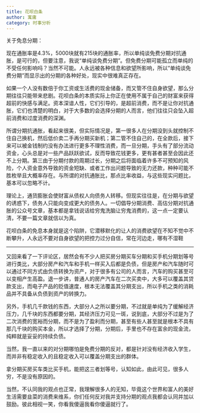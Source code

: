 ```yaml
---
title: 花呗白条
author: 寓庸
category: 时事分析
---
```

关于免息分期：  
  
现在通胀率是4.3%，5000块就有215块的通胀率，所以单纯谈免费分期对抗通胀，是可行的，但要注意，我说“单纯谈免费分期”。但免费分期可能孤立而单纯的不受任何影响吗？当然不可能。人永远被各种信息和欲望所影响，所以“单纯谈免费分期”而显示出的分期的各种好处，现实中很难真正存在。  
  
如果一个人没有数倍于你工资或生活费的现金储备，而又管不住自身欲望，那么分期往往只能带来悲剧。花呗白条的本质实际上你正在使用不属于自己的财富来获得超前的快感与满足。资本深谙人性，它们引导的，是超前消费，而不是让你对抗通胀，它们也清楚的明白，对于大多数的会选择分期的人而言，他们往往只会坠入超前消费和过度消费的深渊。  
  
所谓分期抗通胀，看起来很美，但实际情况是，第一很多人在分期没到头就控制不住自己换机，然后低价卖二手再分期买新机；第二管不住自己的，在全款后，接下来可以被金钱制约没有办法进行更多不理性消费，而一旦分期，手头有了部分流动资金，心头总是对一些产品跃跃欲试，反而导致花钱更多，更有甚者甚至会因此还不上分期。第三由于分期付款的周期过长，分期之后将面临着许多不可预知的风险，个人资金意外导致的资金短缺、或者工作出问题导致的无力还款，种种可能不胜枚举且大概率存在。与所谓的对抗通胀比，那点比率收益，与这些现实问题比，基本可以忽略不计。  
  
理论上，通货膨胀会使财富从债权人向债务人转移。但现实往往是，在分期与欲望的诱惑下，债务人只能向变成更大的债务人。一切倡导分期消费、高估分期对抗通胀的公众号文章，基本都是拿钱说话给穷鬼洗脑让穷鬼消费的，这一点一定要认清，不要一篇文章就信以为真。  

花呗白条的免息本身就是这个陷阱，它潜移默化的让人的消费欲望在不知不觉中不断攀升，人永远不要对自身欲望的把控力过分自信，常在河边走，哪有不湿鞋
***
又回来看了一下评论区，居然会有不少人把买房分期买车分期和买手机分期划等号进行类比，大部分房产和汽车和手机一样买入后都是负债，但是房产和汽车随时可以通过不同方式由负债转换为资产，对于很多有公司的人而言，汽车的购买甚至可以变相产生高盈。退一步讲，普通人的房产汽车在二次买卖中，大多可以覆盖其贷款支出，而电子产品的贬值速度，根本无法覆盖其分期支出，所以手机之类的消耗品并不具备从负债到资产的转换力。  
  
另外，手机几千款钱的东西，大部分人之所以要分期，不过就是单纯为了缓解经济压力，几千块的东西都要分期，其经济压力可见一斑，说到底，大部分不过是为了二次消费的宽裕而分期，而不是为了盈利而分期，甚至有些人甚至就是根本不具有那几千块的购买本金，所以才选择了分期，分期后，手里也不存在富余的现金流，纯粹就是妥妥的持续负债。  
  
当然，我一直以来的对分期哪怕是免费分期的反对，都是针对没有经济收入学生，而并非有稳定收入的且稳定收入可以覆盖分期支出的群体。  
  
拿分期买房买车类比买手机，能把这三者划等号，认知如此，由此可见，很多人穷，不是没有原因的。  
  
当然，不认同我的观点也正常，我理解很多人的无知，毕竟这个世界和富人的美好生活需要韭菜的消费来维系，你们任何反对我并支持分期的观点我都会认同并加以鼓励。彼此相视一笑，你看我傻逼我看你傻逼就行了。